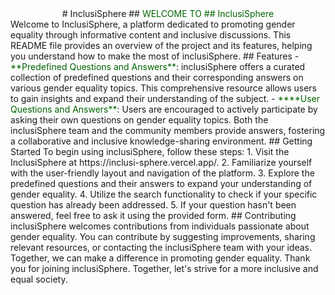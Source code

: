 <div align="center">
# InclusiSphere
## <span style="color: darkgreen">WELCOME TO
## <span style="color: darkgreen">InclusiSphere
</div>
Welcome to InclusiSphere, a platform dedicated to promoting gender equality through informative content and inclusive discussions. This README file provides an overview of the project and its features, helping you understand how to make the most of inclusiSphere.
## Features
- <span style="color: darkgreen">**Predefined Questions and Answers**</span>: inclusiSphere offers a curated collection of predefined questions and their corresponding answers on various gender equality topics. This comprehensive resource allows users to gain insights and expand their understanding of the subject.
- <span style="color: darkgreen">****User Questions and Answers**</span>: Users are encouraged to actively participate by asking their own questions on gender equality topics. Both the inclusiSphere team and the community members provide answers, fostering a collaborative and inclusive knowledge-sharing environment.
## Getting Started
To begin using inclusiSphere, follow these steps:
1. Visit the InclusiSphere at https://inclusi-sphere.vercel.app/.
2. Familiarize yourself with the user-friendly layout and navigation of the platform.
3. Explore the predefined questions and their answers to expand your understanding of gender equality.
4. Utilize the search functionality to check if your specific question has already been addressed.
5. If your question hasn't been answered, feel free to ask it using the provided form.
## Contributing
inclusiSphere welcomes contributions from individuals passionate about gender equality. You can contribute by suggesting improvements, sharing relevant resources, or contacting the inclusiSphere team with your ideas. Together, we can make a difference in promoting gender equality.
Thank you for joining inclusiSphere. Together, let's strive for a more inclusive and equal society.